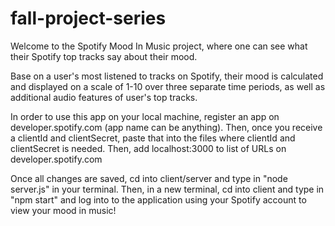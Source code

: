 # fall-project-series
Welcome to the Spotify Mood In Music project, where one can see what their Spotify top tracks say about their mood.

Base on a user's most listened to tracks on Spotify, their mood is calculated and displayed on a scale of 1-10 over three separate time periods, as well as additional audio features of user's top tracks.

In order to use this app on your local machine, register an app on developer.spotify.com (app name can be anything).
Then, once you receive a clientId and clientSecret, paste that into the files where clientId and clientSecret is needed.
Then, add localhost:3000 to list of URLs on developer.spotify.com

Once all changes are saved, cd into client/server and type in "node server.js" in your terminal.
Then, in a new terminal, cd into client and type in "npm start" and log into to the application using your Spotify account to view your mood in music!
